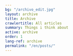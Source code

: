 ```yaml
---
bg: "/archivo_edit.jpg"
layout: archive
title: Archive
crawlertitle: All articles
summary: Things i think about
active: archive
order: 1
lang-ref: archive
permalink: "/en/posts/"
---
```


